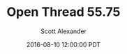 ---
layout: podcast
title: "Open Thread 55.75"
author: Scott Alexander
description: https://slatestarcodex.com/2016/08/10/open-thread-55-75/
date: 2016-08-10 12:00:00 PDT
length: 58661
duration: 15
guid: open-thread-55-75
---